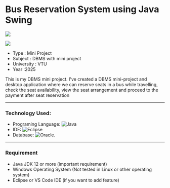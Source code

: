 # Bus Reservation System using Java Swing

 <p align="left"> <img src="https://img.shields.io/github/issues/SubramanyaKS/busreservation" /></p>
 <p><img src="https://img.shields.io/github/forks/SubramanyaKS/busreservation"/></p>

* Type : Mini Project
* Subject : DBMS with mini project
* University : VTU
* Year :2025

This is my DBMS mini project. I've created a DBMS mini-project and desktop application where we can reserve seats in a bus while travelling, check the seat availability, view the seat arrangement and proceed to the payment after seat reservation

---
### Technology Used:
 * Programing Language: ![Java](https://img.shields.io/badge/java-%23ED8B00.svg?style=for-the-badge&logo=java&logoColor=white)
 * IDE: ![Eclipse](https://img.shields.io/badge/Eclipse-FE7A16.svg?style=for-the-badge&logo=Eclipse&logoColor=white)
 * Database: ![Oracle](https://img.shields.io/badge/Oracle-F80000?style=for-the-badge&logo=oracle&logoColor=white).
---
### Requirement
* Java JDK 12 or more (important requirement)
* Windows Operating System (Not tested in Linux or other operating system)
* Eclipse or VS Code IDE (if you want to add feature)
